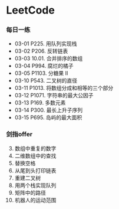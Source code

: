 # LeetCode

### 每日一练
* 03-01 P225.  用队列实现栈
* 03-02 P206.  反转链表
* 03-03 10.01. 合并排序的数组
* 03-04 P994.  腐烂的橘子
* 03-05 P1103. 分糖果 II
* 03-10 P543.  二叉树的直径
* 03-11 P1013. 将数组分成和相等的三个部分
* 03-12 P1071. 字符串的最大公因子
* 03-13 P169.  多数元素
* 03-14 P300.  最长上升子序列
* 03-15 P695.  岛屿的最大面积
### 剑指offer
03. 数组中重复的数字
04. 二维数组中的查找
05. 替换空格
06. 从尾到头打印链表 
07. 重建二叉树
09. 用两个栈实现队列
12. 矩阵中的路径
13. 机器人的运动范围

